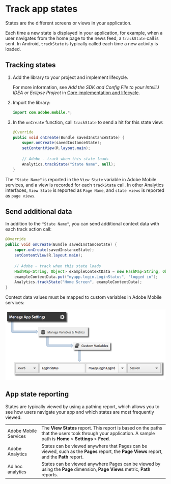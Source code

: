 # Track app states

States are the different screens or views in your application.

Each time a new state is displayed in your application, for example, when a user navigates from the home page to the news feed, a `trackState` call is sent. In Android, `trackState` is typically called each time a new activity is loaded.

## Tracking states

1. Add the library to your project and implement lifecycle.

   For more information, see *Add the SDK and Config File to your IntelliJ IDEA or Eclipse Project* in [Core implementation and lifecycle](/docs/android/getting-started/dev-qs.md).
 
1. Import the library: 

   ```java
   import com.adobe.mobile.*;
   ```

1. In the `onCreate` function, call `trackState` to send a hit for this state view: 

   ```java
   @Override 
   public void onCreate(Bundle savedInstanceState) { 
       super.onCreate(savedInstanceState); 
       setContentView(R.layout.main); 

       // Adobe - track when this state loads 
       Analytics.trackState("State Name", null); 
   }
   ```

The `"State Name"` is reported in the `View State` variable in Adobe Mobile services, and a view is recorded for each `trackState` call. In other Analytics interfaces, `View State` is reported as `Page Name`, and `state views` is reported as `page views`.

## Send additional data

In addition to the `"State Name"`, you can send additional context data with each track action call:

```java
@Override 
public void onCreate(Bundle savedInstanceState) { 
    super.onCreate(savedInstanceState); 
    setContentView(R.layout.main); 
  
    // Adobe - track when this state loads 
    HashMap<String, Object> exampleContextData = new HashMap<String, Object>(); 
    exampleContextData.put("myapp.login.LoginStatus", "logged in"); 
    Analytics.trackState("Home Screen", exampleContextData); 
}
```

Context data values must be mapped to custom variables in Adobe Mobile services: 

![](assets/map-variable-context-state.png)

## App state reporting

States are typically viewed by using a pathing report, which allows you to see how users navigate your app and which states are most frequently viewed.

| | |
|--- |--- |
|Adobe Mobile Services | The **View States** report. This report is based on the paths that the users took through your application. A sample path is  **Home**  >  **Settings**  > **Feed**. |
|Adobe Analytics|States can be viewed anywhere that Pages can be viewed, such as the **Pages** report, the **Page Views** report, and the **Path** report. |
|Ad hoc analytics|States can be viewed anywhere Pages can be viewed by using the **Page** dimension, **Page Views** metric, **Path** reports. |
